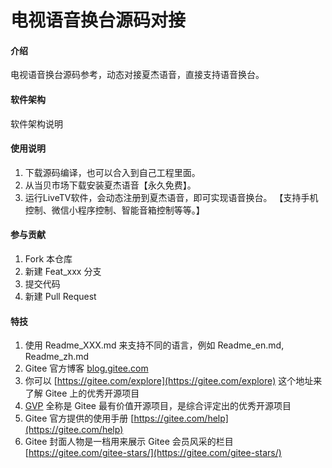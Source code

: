 # 电视语音换台源码对接

#### 介绍
电视语音换台源码参考，动态对接夏杰语音，直接支持语音换台。

#### 软件架构
软件架构说明


#### 使用说明

1.  下载源码编译，也可以合入到自己工程里面。
2.  从当贝市场下载安装夏杰语音【永久免费】。
3.  运行LiveTV软件，会动态注册到夏杰语音，即可实现语音换台。
【支持手机控制、微信小程序控制、智能音箱控制等等。】

#### 参与贡献

1.  Fork 本仓库
2.  新建 Feat_xxx 分支
3.  提交代码
4.  新建 Pull Request


#### 特技

1.  使用 Readme\_XXX.md 来支持不同的语言，例如 Readme\_en.md, Readme\_zh.md
2.  Gitee 官方博客 [blog.gitee.com](https://blog.gitee.com)
3.  你可以 [https://gitee.com/explore](https://gitee.com/explore) 这个地址来了解 Gitee 上的优秀开源项目
4.  [GVP](https://gitee.com/gvp) 全称是 Gitee 最有价值开源项目，是综合评定出的优秀开源项目
5.  Gitee 官方提供的使用手册 [https://gitee.com/help](https://gitee.com/help)
6.  Gitee 封面人物是一档用来展示 Gitee 会员风采的栏目 [https://gitee.com/gitee-stars/](https://gitee.com/gitee-stars/)
